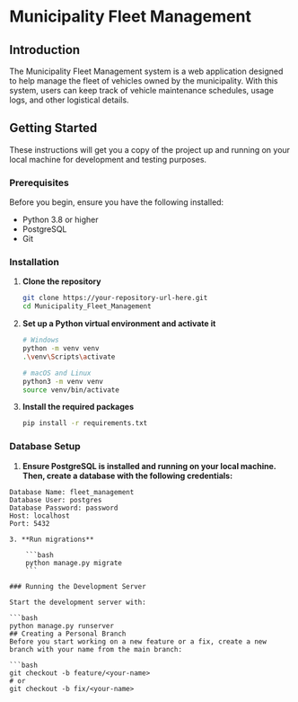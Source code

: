 # Municipality Fleet Management

## Introduction
The Municipality Fleet Management system is a web application designed to help manage the fleet of vehicles owned by the municipality. With this system, users can keep track of vehicle maintenance schedules, usage logs, and other logistical details.

## Getting Started

These instructions will get you a copy of the project up and running on your local machine for development and testing purposes.

### Prerequisites

Before you begin, ensure you have the following installed:
- Python 3.8 or higher
- PostgreSQL
- Git

### Installation

1. **Clone the repository**
    ```bash
    git clone https://your-repository-url-here.git
    cd Municipality_Fleet_Management
    ```

2. **Set up a Python virtual environment and activate it**

    ```bash
    # Windows
    python -m venv venv
    .\venv\Scripts\activate

    # macOS and Linux
    python3 -m venv venv
    source venv/bin/activate
    ```

3. **Install the required packages**

    ```bash
    pip install -r requirements.txt
    ```

### Database Setup

1. **Ensure PostgreSQL is installed and running on your local machine. Then, create a database with the following credentials:**

```plaintext
Database Name: fleet_management
Database User: postgres
Database Password: password
Host: localhost
Port: 5432

3. **Run migrations**

    ```bash
    python manage.py migrate
    ```

### Running the Development Server

Start the development server with:

```bash
python manage.py runserver
## Creating a Personal Branch
Before you start working on a new feature or a fix, create a new branch with your name from the main branch:

```bash
git checkout -b feature/<your-name>
# or
git checkout -b fix/<your-name>
